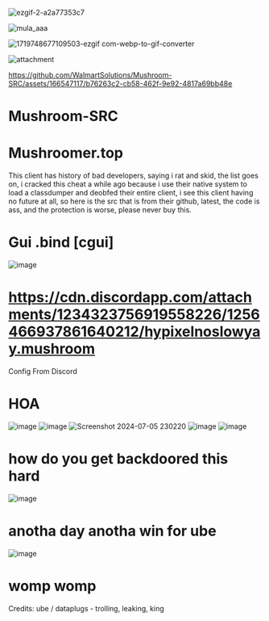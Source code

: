 

![ezgif-2-a2a77353c7](https://github.com/WalmartSolutions/Mushroom-SRC/assets/166547117/87cc51eb-26aa-4885-8358-99fc6397bb95)

![mula_aaa](https://github.com/WalmartSolutions/Mushroom-SRC/assets/166547117/c28d1e25-1c10-4316-b519-30c13ca65027)

![1719748677109503-ezgif com-webp-to-gif-converter](https://github.com/WalmartSolutions/Mushroom-SRC/assets/166547117/dea75228-7e2e-4311-a2f5-1393b11d0161)

![attachment](https://github.com/WalmartSolutions/Mushroom-SRC/assets/166547117/f9c46dbd-0234-481a-ac58-4c21f72b4255)

https://github.com/WalmartSolutions/Mushroom-SRC/assets/166547117/b76263c2-cb58-462f-9e92-4817a69bb48e



# Mushroom-SRC

# Mushroomer.top
This client has history of bad developers, saying i rat and skid, the list goes on, i cracked this cheat a while ago because i use their native system to load a classdumper and deobfed their entire client, i see this client having no future at all, so here is the src that is from their github, latest, the code is ass, and the protection is worse, please never buy this. 


# Gui .bind [cgui]

![image](https://github.com/WalmartSolutions/Mushroom-SRC/assets/166547117/f568616a-fdc6-4328-b791-f2f4acf2e2ba)

# https://cdn.discordapp.com/attachments/1234323756919558226/1256466937861640212/hypixelnoslowyay.mushroom
Config From Discord

# HOA

![image](https://github.com/WalmartSolutions/Mushroom-SRC/assets/166547117/f99d8500-3ef4-472b-8949-b8b34dfeb799)
![image](https://github.com/WalmartSolutions/Mushroom-SRC/assets/166547117/c6c16aa0-0627-48e4-a598-e8ebd4924996)
![Screenshot 2024-07-05 230220](https://github.com/WalmartSolutions/Mushroom-SRC/assets/166547117/79e0b9a2-0d4e-4304-8944-765d8a61e326)
![image](https://github.com/WalmartSolutions/Mushroom-SRC/assets/166547117/7fb77be2-55bc-4bc3-806d-f7c663c7b5af)
![image](https://github.com/WalmartSolutions/Mushroom-SRC/assets/166547117/afb3b373-df68-412f-a2be-aa429bd8d5de)

# how do you get backdoored this hard

![image](https://github.com/WalmartSolutions/Mushroom-SRC/assets/166547117/948efef5-824a-4f81-a9bb-3a9b326865cb)


# anotha day anotha win for ube

![image](https://github.com/WalmartSolutions/Mushroom-SRC/assets/166547117/9bd23a24-1ba1-41dd-9729-dc4adb9f15da)

# womp womp
Credits:
ube / dataplugs - trolling, leaking, king
